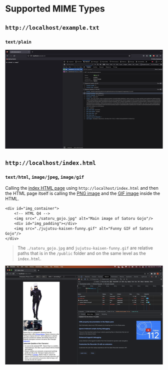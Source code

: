 <!-- Space -->

# Supported MIME Types

## `http://localhost/example.txt`
### `text/plain`

![Plain Text Image](./text_plain.png)

## `http://localhost/index.html`
### `text/html`, `image/jpeg`, `image/gif`

Calling the [index HTML page](../public/index.html) using `http://localhost/index.html` and then the HTML page itself is calling the [PNG image](../public/satoru_gojo.jpg) and the [GIF image](../public/jujutsu-kaisen-funny.gif) inside the HTML.

    <div id="img_container">
        <!-- HTML Q4 -->
        <img src="./satoru_gojo.jpg" alt="Main image of Satoru Gojo"/>
        <div id="img_padding"></div>
        <img src="./jujutsu-kaisen-funny.gif" alt="Funny GIF of Satoru Gojo"/>
    </div>

>The `./satoru_gojo.jpg` and `jujutsu-kaisen-funny.gif` are relative paths that is in the `/public` folder and on the same level as the `index.html`.

![Index HTML image](./index_html.png)